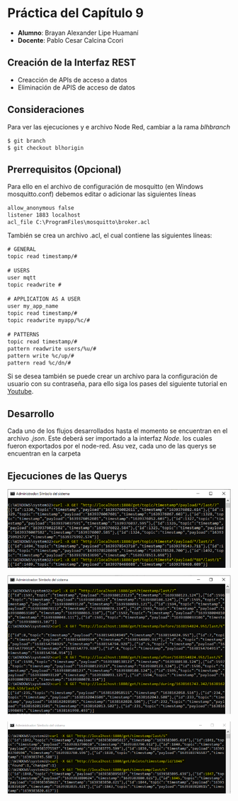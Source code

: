 # Práctica del Capítulo 9
* **Alumno**: Brayan Alexander Lipe Huamaní
* **Docente**: Pablo Cesar Calcina Ccori
## Creación de la Interfaz REST
* Creacción de APIs de acceso a datos
* Eliminación de APIS de acceso de datos
## Consideraciones
Para ver las ejecuciones y e archivo Node Red, cambiar a la rama *blhbranch*
```
$ git branch
$ git checkout blhorigin
```
## Prerrequisitos (Opcional)
Para ello en el archivo de configuración de mosquitto (en Windows mosquitto.conf) debemos editar o adicionar las siguientes líneas

```
allow_anonymous false
listener 1883 localhost
acl_file C:\ProgramFiles\mosquitto\broker.acl
```

También se crea un archivo .acl, el cual contiene las siguientes líneas:

```
# GENERAL
topic read timestamp/#

# USERS
user mqtt
topic readwrite #

# APPLICATION AS A USER
user my_app_name
topic read timestamp/#
topic readwrite myapp/%c/#

# PATTERNS
topic read timestamp/#
pattern readwrite users/%u/#
pattern write %c/up/#
pattern read %c/dn/#

```
Si se desea también se puede crear un archivo para la configuración de usuario con su contraseña, para ello siga los pases del siguiente tutorial en [Youtube](https://www.youtube.com/watch?v=72u6gIkeqUc).
 
## Desarrollo
Cada uno de los flujos desarrollados hasta el momento se encuentran en el archivo *.json*. Este deberá ser importado a la interfaz *Node*. los cuales fueron exportados por el node-red. Asu vez, cada uno de las querys se encuentran en la carpeta

## Ejecuciones de las Querys
![Ejecucion](https://github.com/BraderLh/IoTLab/blob/blhbranch/iot-pract2/imgs/1.PNG?raw=true)

![Ejecucion](https://github.com/BraderLh/IoTLab/blob/blhbranch/iot-pract2/imgs/2.PNG?raw=true)

![Ejecucion](https://github.com/BraderLh/IoTLab/blob/blhbranch/iot-pract2/imgs/3.PNG?raw=true)
